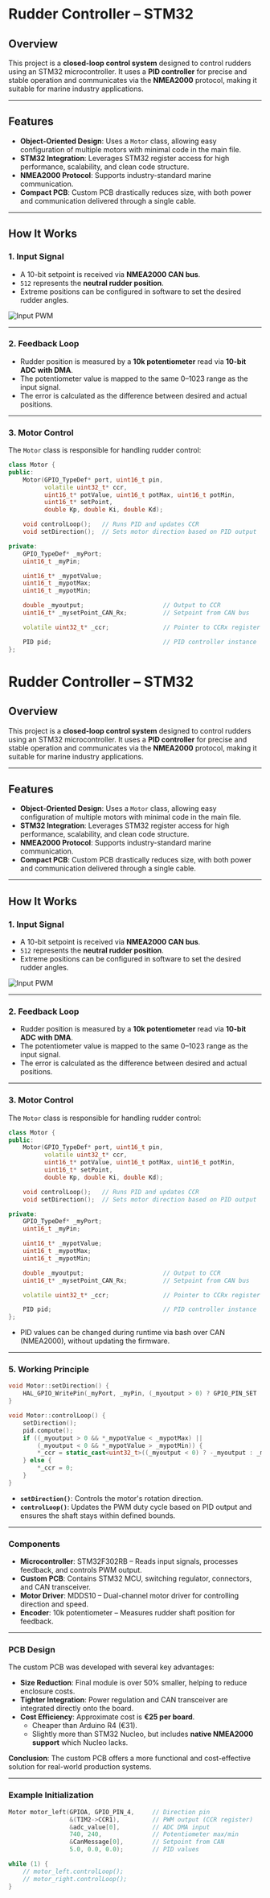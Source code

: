 # Rudder Controller – STM32

## Overview
This project is a **closed-loop control system** designed to control rudders using an STM32 microcontroller. It uses a **PID controller** for precise and stable operation and communicates via the **NMEA2000** protocol, making it suitable for marine industry applications.

---

## Features
- **Object-Oriented Design**: Uses a `Motor` class, allowing easy configuration of multiple motors with minimal code in the main file.
- **STM32 Integration**: Leverages STM32 register access for high performance, scalability, and clean code structure.
- **NMEA2000 Protocol**: Supports industry-standard marine communication.
- **Compact PCB**: Custom PCB drastically reduces size, with both power and communication delivered through a single cable.

---

## How It Works

### 1. Input Signal
- A 10-bit setpoint is received via **NMEA2000 CAN bus**.
- `512` represents the **neutral rudder position**.
- Extreme positions can be configured in software to set the desired rudder angles.
  
![Input PWM](images/rcpwm.png)

---

### 2. Feedback Loop
- Rudder position is measured by a **10k potentiometer** read via **10-bit ADC with DMA**.
- The potentiometer value is mapped to the same 0–1023 range as the input signal.
- The error is calculated as the difference between desired and actual positions.

---

### 3. Motor Control

The `Motor` class is responsible for handling rudder control:

```cpp
class Motor {
public:
    Motor(GPIO_TypeDef* port, uint16_t pin,
          volatile uint32_t* ccr,
          uint16_t* potValue, uint16_t potMax, uint16_t potMin,
          uint16_t* setPoint,
          double Kp, double Ki, double Kd);

    void controlLoop();   // Runs PID and updates CCR
    void setDirection();  // Sets motor direction based on PID output

private:
    GPIO_TypeDef* _myPort;
    uint16_t _myPin;

    uint16_t* _mypotValue;
    uint16_t _mypotMax;
    uint16_t _mypotMin;

    double _myoutput;                      // Output to CCR
    uint16_t* _mysetPoint_CAN_Rx;          // Setpoint from CAN bus

    volatile uint32_t* _ccr;               // Pointer to CCRx register

    PID pid;                               // PID controller instance
};
```
# Rudder Controller – STM32

## Overview
This project is a **closed-loop control system** designed to control rudders using an STM32 microcontroller. It uses a **PID controller** for precise and stable operation and communicates via the **NMEA2000** protocol, making it suitable for marine industry applications.

---

## Features
- **Object-Oriented Design**: Uses a `Motor` class, allowing easy configuration of multiple motors with minimal code in the main file.
- **STM32 Integration**: Leverages STM32 register access for high performance, scalability, and clean code structure.
- **NMEA2000 Protocol**: Supports industry-standard marine communication.
- **Compact PCB**: Custom PCB drastically reduces size, with both power and communication delivered through a single cable.

---

## How It Works

### 1. Input Signal
- A 10-bit setpoint is received via **NMEA2000 CAN bus**.
- `512` represents the **neutral rudder position**.
- Extreme positions can be configured in software to set the desired rudder angles.
  
![Input PWM](images/rcpwm.png)

---

### 2. Feedback Loop
- Rudder position is measured by a **10k potentiometer** read via **10-bit ADC with DMA**.
- The potentiometer value is mapped to the same 0–1023 range as the input signal.
- The error is calculated as the difference between desired and actual positions.

---

### 3. Motor Control

The `Motor` class is responsible for handling rudder control:

```cpp
class Motor {
public:
    Motor(GPIO_TypeDef* port, uint16_t pin,
          volatile uint32_t* ccr,
          uint16_t* potValue, uint16_t potMax, uint16_t potMin,
          uint16_t* setPoint,
          double Kp, double Ki, double Kd);

    void controlLoop();   // Runs PID and updates CCR
    void setDirection();  // Sets motor direction based on PID output

private:
    GPIO_TypeDef* _myPort;
    uint16_t _myPin;

    uint16_t* _mypotValue;
    uint16_t _mypotMax;
    uint16_t _mypotMin;

    double _myoutput;                      // Output to CCR
    uint16_t* _mysetPoint_CAN_Rx;          // Setpoint from CAN bus

    volatile uint32_t* _ccr;               // Pointer to CCRx register

    PID pid;                               // PID controller instance
};
```
- PID values can be changed during runtime via bash over CAN (NMEA2000), without updating the firmware.

---

### 5. Working Principle

```cpp
void Motor::setDirection() {
    HAL_GPIO_WritePin(_myPort, _myPin, (_myoutput > 0) ? GPIO_PIN_SET : GPIO_PIN_RESET);
}

void Motor::controlLoop() {
    setDirection();
    pid.compute();
    if ((_myoutput > 0 && *_mypotValue < _mypotMax) ||
        (_myoutput < 0 && *_mypotValue > _mypotMin)) {
        *_ccr = static_cast<uint32_t>((_myoutput < 0) ? -_myoutput : _myoutput);
    } else {
        *_ccr = 0;
    }
}
```
- **`setDirection()`**: Controls the motor's rotation direction.
- **`controlLoop()`**: Updates the PWM duty cycle based on PID output and ensures the shaft stays within defined bounds.

---

### Components

- **Microcontroller**: STM32F302RB – Reads input signals, processes feedback, and controls PWM output.
- **Custom PCB**: Contains STM32 MCU, switching regulator, connectors, and CAN transceiver.
- **Motor Driver**: MDDS10 – Dual-channel motor driver for controlling direction and speed.
- **Encoder**: 10k potentiometer – Measures rudder shaft position for feedback.

---

### PCB Design

The custom PCB was developed with several key advantages:

- **Size Reduction**: Final module is over 50% smaller, helping to reduce enclosure costs.
- **Tighter Integration**: Power regulation and CAN transceiver are integrated directly onto the board.
- **Cost Efficiency**: Approximate cost is **€25 per board**.
  - Cheaper than Arduino R4 (€31).
  - Slightly more than STM32 Nucleo, but includes **native NMEA2000 support** which Nucleo lacks.

**Conclusion**: The custom PCB offers a more functional and cost-effective solution for real-world production systems.

---

### Example Initialization

```cpp
Motor motor_left(GPIOA, GPIO_PIN_4,     // Direction pin
                 &(TIM2->CCR1),         // PWM output (CCR register)
                 &adc_value[0],         // ADC DMA input
                 740, 240,              // Potentiometer max/min
                 &CanMessage[0],        // Setpoint from CAN
                 5.0, 0.0, 0.0);        // PID values

while (1) {
    // motor_left.controlLoop();
    // motor_right.controlLoop();
}

